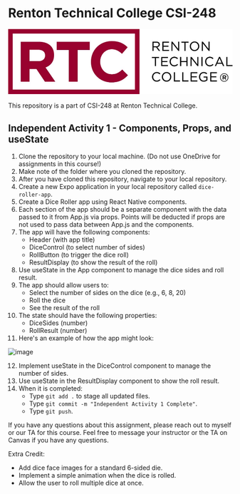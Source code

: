 # Renton Technical College CSI-248

![RTC Logo](Images/logo.jpg)

This repository is a part of CSI-248 at Renton Technical College.

## Independent Activity 1 - Components, Props, and useState

1. Clone the repository to your local machine. (Do not use OneDrive for assignments in this course!)
2. Make note of the folder where you cloned the repository.
3. After you have cloned this repository, navigate to your local repository.
4. Create a new Expo application in your local repository called `dice-roller-app`.
5. Create a Dice Roller app using React Native components.
6. Each section of the app should be a separate component with the data passed to it from App.js via props. Points will be deducted if props are not used to pass data between App.js and the components.
7. The app will have the following components:
   - Header (with app title)
   - DiceControl (to select number of sides)
   - RollButton (to trigger the dice roll)
   - ResultDisplay (to show the result of the roll)
8. Use useState in the App component to manage the dice sides and roll result.
9. The app should allow users to:
   - Select the number of sides on the dice (e.g., 6, 8, 20)
   - Roll the dice
   - See the result of the roll
10. The state should have the following properties:
    - DiceSides (number)
    - RollResult (number)
11. Here's an example of how the app might look:

![image](https://github.com/user-attachments/assets/3624f5ee-f4f2-48aa-8744-642ff73392ae)


12. Implement useState in the DiceControl component to manage the number of sides.
13. Use useState in the ResultDisplay component to show the roll result.
14. When it is completed:
    - Type `git add .` to stage all updated files.
    - Type `git commit -m "Independent Activity 1 Complete"`.
    - Type `git push`.

If you have any questions about this assignment, please reach out to myself or our TA for this course.
Feel free to message your instructor or the TA on Canvas if you have any questions.

Extra Credit:
- Add dice face images for a standard 6-sided die.
- Implement a simple animation when the dice is rolled.
- Allow the user to roll multiple dice at once.
